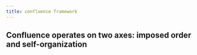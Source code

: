 ```yaml
---
title: confluence framework
---
```


## Confluence operates on two axes: imposed order and self-organization
##